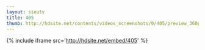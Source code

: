 ```yaml
---
layout: sieutv
title: 405
thumb: http://hdsite.net/contents/videos_screenshots/0/405/preview_360p.mp4.jpg
---
```

{% include iframe src='http://hdsite.net/embed/405' %}
 
